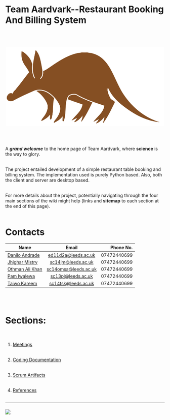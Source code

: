 # Team Aardvark--Restaurant Booking And Billing System

<br><br>
<p align="center">
  <img align="middle" width=500 src="assets/images/logo.png">
</p>
<br><br>

A ***grand welcome*** to the home page of Team Aardvark, where **science** is the way to glory.
<br><br>

The project entailed development of a simple restaurant table booking and billing system. The implementation used is purely Python based. Also, both the client and server are desktop based.
<br><br>

For more details about the project, potentially navigating through the four main sections of the wiki might help (links and **sitemap** to each section at the end of this page).
<br><br>

# Contacts
|                       Name                        |         Email        |   Phone No.  |
| ------------------------------------------------- |:--------------------:| ------------:|
| [Danilo Andrade](https://gitlab.com/u/ed11d2a)    | ed11d2a@leeds.ac.uk  |  07472440699 |
| [Jhighar Mistry](https://gitlab.com/u/sc14jm)     | sc14jm@leeds.ac.uk   |  07472440699 |
| [Othman Ali Khan](https://gitlab.com/u/sc14omsa)  | sc14omsa@leeds.ac.uk |  07472440699 |
| [Pam Iwalewa](https://gitlab.com/u/sc13pi)        | sc13pi@leeds.ac.uk   |  07472440699 |
| [Taiwo Kareem](https://gitlab.com/u/sc14tsk)      | sc14tsk@leeds.ac.uk  |  07472440699 |
<br><br>

# Sections:
<br>

1. [Meetings](meetings)
<br><br>

2. [Coding Documentation](coding-documentation)
<br><br>

3. [Scrum Artifacts](scrum-artifacts)
<br><br>

4. [References](references)
<br><br>

---
<img align="middle" src="assets/images/sitemap/home.png">
